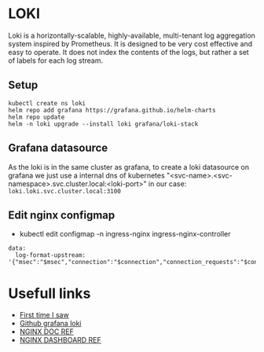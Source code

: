 # LOKI
Loki is a horizontally-scalable, highly-available, multi-tenant log aggregation system inspired by Prometheus. It is designed to be very cost effective and easy to operate. It does not index the contents of the logs, but rather a set of labels for each log stream.

## Setup
```
kubectl create ns loki
helm repo add grafana https://grafana.github.io/helm-charts
helm repo update
helm -n loki upgrade --install loki grafana/loki-stack
```

## Grafana datasource

As the loki is in the same cluster as grafana, to create a loki datasource on grafana we just use a internal dns of kubernetes "\<svc-name\>.\<svc-namespace\>.svc.cluster.local:\<loki-port\>" in our case: `loki.loki.svc.cluster.local:3100`

## Edit nginx configmap
- kubectl edit configmap -n ingress-nginx ingress-nginx-controller
```
data:
  log-format-upstream: '{"msec":"$msec","connection":"$connection","connection_requests":"$connection_requests","pid":"$pid","request_id":"$request_id","request_length":"$request_length","remote_addr":"$remote_addr","remote_user":"$remote_user","remote_port":"$remote_port","time_local":"$time_local","time_iso8601":"$time_iso8601","request":"$request","request_uri":"$request_uri","args":"$args","status":"$status","body_bytes_sent":"$body_bytes_sent","bytes_sent":"$bytes_sent","http_referer":"$http_referer","http_user_agent":"$http_user_agent","http_x_forwarded_for":"$http_x_forwarded_for","http_host":"$http_host","server_name":"$server_name","request_time":"$request_time","upstream":"$upstream_addr","upstream_connect_time":"$upstream_connect_time","upstream_header_time":"$upstream_header_time","upstream_response_time":"$upstream_response_time","upstream_response_length":"$upstream_response_length","upstream_cache_status":"$upstream_cache_status","ssl_protocol":"$ssl_protocol","ssl_cipher":"$ssl_cipher","scheme":"$scheme","request_method":"$request_method","server_protocol":"$server_protocol","pipe":"$pipe","gzip_ratio":"$gzip_ratio","http_cf_ray":"$http_cf_ray","geoip_country_code":"$geoip_country_code"}'
```


# Usefull links
- [First time I saw](https://github.com/isItObservable/Loki-Ngninx-Logql)
- [Github grafana loki](https://github.com/grafana/loki)
- [NGINX DOC REF](https://kubernetes.github.io/ingress-nginx/user-guide/nginx-configuration/configmap/#log-format-escape-json)
- [NGINX DASHBOARD REF](https://grafana.com/grafana/dashboards/12559-grafana-loki-dashboard-for-nginx-service-mesh/?pg=dashboards&plcmt=featured-main)
